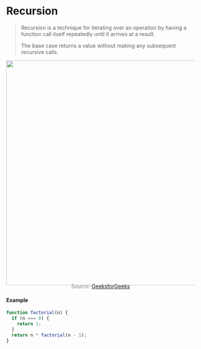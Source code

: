 # Recursion

> Recursion is a technique for iterating over an operation by having a function call itself repeatedly until it arrives at a result.
>
> The base case returns a value without making any subsequent recursive calls.

<p align="center"><img src="js/recursion/recursion.png" width="600px" /></p>

<p style="color: #888888; text-align: center; margin-top: -20px;">Source: <a href="https://www.geeksforgeeks.org/recursive-functions/">GeeksforGeeks</a></p>

#### Example

```javascript
function factorial(n) {
  if (n === 0) {
    return 1;
  }
  return n * factorial(n - 1);
}
```

